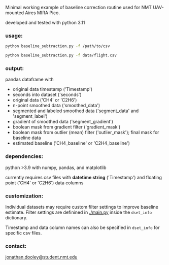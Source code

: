 Minimal working example of baseline correction routine used for NMT UAV-mounted Aires MIRA Pico.

developed and tested with python 3.11

### usage:

```bash
python baseline_subtraction.py -f /path/to/csv

python baseline_subtraction.py -f data/flight.csv
```

### output:

pandas dataframe with
* original data timestamp ('Timestamp')
* seconds into dataset ('seconds')
* original data ('CH4' or 'C2H6')
* n-point smoothed data ('smoothed_data')
* segmented and labeled smoothed data ('segment_data' and 'segment_label')
* gradient of smoothed data ('segment_gradient')
* boolean mask from gradient filter ('gradient_mask')
* boolean mask from outlier (mean) filter ('outlier_mask'); final mask for baseline data
* estimated baseline ('CH4_baseline' or 'C2H4_baseline')

### dependencies:

python >3.9 with numpy, pandas, and matplotlib

currently requires csv files with **datetime string** ('Timestamp') and floating point ('CH4' or 'C2H6') data columns

### customization:

Individual datasets may require custom filter settings to improve baseline estimate.
Filter settings are definined in [./main.py](main.py) inside the `dset_info` dictionary.

Timestamp and data column names can also be specified in `dset_info` for specific csv files.


### contact:

jonathan.dooley@student.nmt.edu